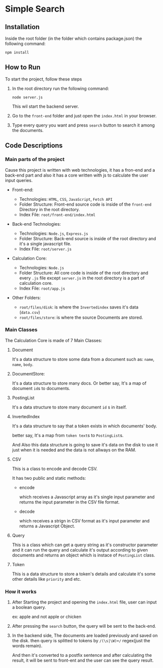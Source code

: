# Simple Search

## Installation

Inside the root folder (in the folder which contains package.json) the following command:

```
npm install
```

## How to Run

To start the project, follow these steps

1. In the root directory run the following command:

   ```
   node server.js
   ```

   This wil start the backend server.

2. Go to the `front-end` folder and just open the `index.html` in your browser.

3. Type every query you want and press `search` button to search it among the documents.

## Code Descriptions

### Main parts of the project

Cause this project is written with web technologies, it has a fron-end and a back-end part and also it has a core written with js to calculate the user input queries.

- Front-end:

  - Technologies:
    `HTML`, `CSS`, `JavaScript`, `Fetch API`
  - Folder Structure:
    Front-end source code is inside of the `front-end` Directory in the root directory.
  - Index File: `root/front-end/index.html`

- Back-end Technologies:

  - Technologies:
    `Node.js`, `Express.js`
  - Folder Structure:
    Back-end source is inside of the root directory and it's a single javascript file.
  - Index File: `root/server.js`

- Calculation Core:

  - Technologies: `Node.js`
  - Folder Structure:
    All core code is inside of the root directory and every `.js` file except `server.js` in the root directory is a part of calculation core.
  - Index File: `root/app.js`

- Other Folders:
  - `root/files/disk`: is where the `Invertedindex` saves it's data (`data.csv`)
  - `root/files/store`: is where the source Documents are stored.

### Main Classes

The Calculation Core is made of 7 Main Classes:

1. Document

   It's a data structure to store some data from a document such as: `name`, `name`, `body`.

2. DocumentStore:

   It's a data structure to store many docs.
   Or better say, It's a map of document `id`s to documents.

3. PostingList

   It's a data structure to store many document `id` s in itself.

4. InvertedIndex

   It's a data structure to say that a token exists in which documents' body.

   better say, It's a map from `token text`s to `PostingList`s.

   And Also this data structure is going to save it's data on the disk to use it just when it is needed and the data is not allways on the RAM.

5. CSV

   This is a class to encode and decode CSV.

   It has two public and static methods:

   - encode

     which receives a Javascript array as it's single input parameter and returns the input parameter in the CSV file format.

   - decode

     which receives a strign in CSV format as it's input parameter and returns a Javascript Object.

6. Query

   This is a class which can get a query string as it's constructor parameter and it can run the query and calculate it's output according to given documents and returns an object which is instace of `PostingList` class.

7. Token

   This is a data structure to store a token's details and calculate it's some other details like `priority` and etc.

### How it works

1. After Starting the project and opening the `index.html` file, user can input a boolean query.

   ex: apple and not apple or chicken

2. After pressing the `search` button, the query will be sent to the back-end.
3. In the backend side, The documents are loaded previously and saved on the disk. then query is splitted to tokens by `/(\s|\W)+/` regex(just the words remain).

   And then it's converted to a postfix sentence and after calculating the result, it will be sent to front-ent and the user can see the query result.

